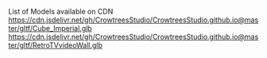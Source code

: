 List of Models available on CDN
https://cdn.jsdelivr.net/gh/CrowtreesStudio/CrowtreesStudio.github.io@master/gltf/Cube_Imperial.glb
https://cdn.jsdelivr.net/gh/CrowtreesStudio/CrowtreesStudio.github.io@master/gltf/RetroTVvideoWall.glb
